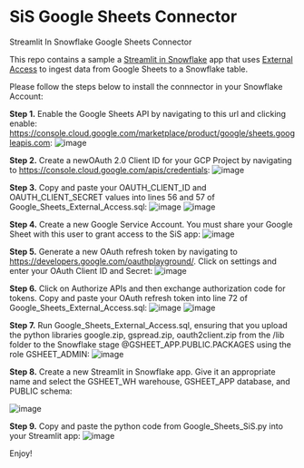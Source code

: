 # SiS Google Sheets Connector
Streamlit In Snowflake Google Sheets Connector

This repo contains a sample a [Streamlit in Snowflake](https://docs.snowflake.com/en/developer-guide/streamlit/about-streamlit) app that uses [External Access](https://docs.snowflake.com/en/developer-guide/external-network-access/creating-using-external-network-access) to ingest data from Google Sheets to a Snowflake table.
 
Please follow the steps below to install the connnector in your Snowflake Account:

**Step 1.** Enable the Google Sheets API by navigating to this url and clicking enable: https://console.cloud.google.com/marketplace/product/google/sheets.googleapis.com:
![image](https://github.com/alexfrancisross/Google_Sheets_SiS/assets/11485060/e915d265-602d-42cd-ba65-bc329c80ffb0)

 **Step 2.** Create a newOAuth 2.0 Client ID for your GCP Project by navigating to https://console.cloud.google.com/apis/credentials:
![image](https://github.com/alexfrancisross/Google_Sheets_SiS/assets/11485060/27708d94-e04d-49c1-a79d-77bddf1c540a)


**Step 3.** Copy and paste your OAUTH_CLIENT_ID and OAUTH_CLIENT_SECRET values into lines 56 and 57 of Google_Sheets_External_Access.sql:
![image](https://github.com/alexfrancisross/Google_Sheets_SiS/assets/11485060/7a1800e5-dcdc-4fec-9a5b-d5352d1e307c)
![image](https://github.com/alexfrancisross/Google_Sheets_SiS/assets/11485060/b8147a47-7a0c-44d7-9da0-e641ff96e223)

**Step 4.** Create a new Google Service Account. You must share your Google Sheet with this user to grant access to the SiS app: 
![image](https://github.com/alexfrancisross/Google_Sheets_SiS/assets/11485060/cd3df72d-5c38-4079-a883-8c7228fe9ba3)

**Step 5.** Generate a new OAuth refresh token by navigating to https://developers.google.com/oauthplayground/. Click on settings and enter your OAuth Client ID and Secret:
![image](https://github.com/alexfrancisross/Google_Sheets_SiS/assets/11485060/b471cd51-8d06-4722-bd4a-63960aee1968)

**Step 6.** Click on Authorize APIs and then exchange authorization code for tokens. Copy and paste your OAuth refresh token into line 72 of Google_Sheets_External_Access.sql:
![image](https://github.com/alexfrancisross/Google_Sheets_SiS/assets/11485060/4768fee7-ddc3-44c6-90ca-3158442dc5a1)
![image](https://github.com/alexfrancisross/Google_Sheets_SiS/assets/11485060/e8a489a8-1f5d-4274-8cfb-a311f58746b1)

**Step 7.** Run Google_Sheets_External_Access.sql, ensuring that you upload the python libraries google.zip, gspread.zip, oauth2client.zip from the /lib folder to the Snowflake stage @GSHEET_APP.PUBLIC.PACKAGES using the role GSHEET_ADMIN: 
![image](https://github.com/alexfrancisross/Google_Sheets_SiS/assets/11485060/68f49694-eb76-46f8-93b2-2bb2690db573)

**Step 8.** Create a new Streamlit in Snowflake app. Give it an appropriate name and select the GSHEET_WH warehouse, GSHEET_APP database, and PUBLIC schema:

![image](https://github.com/alexfrancisross/Google_Sheets_SiS/assets/11485060/2ef2c6ad-742e-40a1-a314-16da1f9133d8)

**Step 9.** Copy and paste the python code from Google_Sheets_SiS.py into your Streamlit app:
![image](https://github.com/alexfrancisross/Google_Sheets_SiS/assets/11485060/6ef193c0-c84a-4467-a18e-cec3de586d57)

Enjoy!
